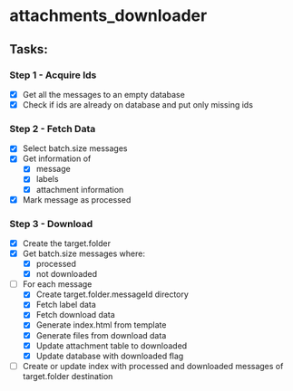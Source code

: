 # attachments_downloader

## Tasks:

### Step 1 - Acquire Ids

 - [x] Get all the messages to an empty database
 - [x] Check if ids are already on database and put only missing ids

### Step 2 - Fetch Data

 - [x] Select batch.size messages
 - [x] Get information of
   - [x] message
   - [x] labels
   - [x] attachment information
 - [x] Mark message as processed

### Step 3 - Download

 - [x] Create the target.folder
 - [x] Get batch.size messages where:
   - [x] processed
   - [x] not downloaded
 - [ ] For each message
   - [x] Create target.folder.messageId directory
   - [x] Fetch label data
   - [x] Fetch download data
   - [x] Generate index.html from template
   - [x] Generate files from download data
   - [x] Update attachment table to downloaded
   - [x] Update database with downloaded flag
 - [ ] Create or update index with processed and downloaded messages of target.folder destination
